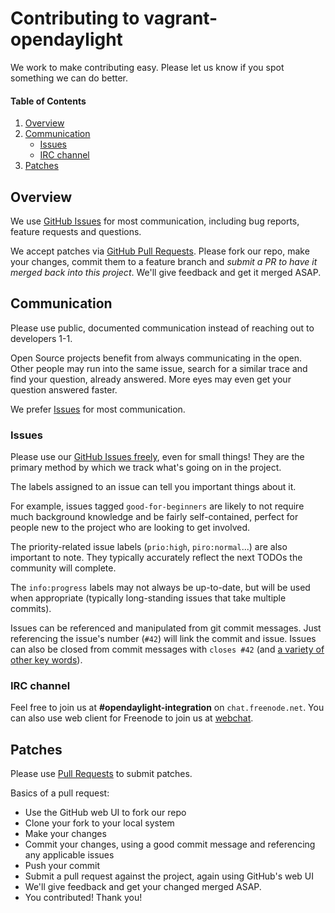 # Contributing to vagrant-opendaylight

We work to make contributing easy. Please let us know if you spot something we can do better.

#### Table of Contents 
1. [Overview](#overview)
1. [Communication](#communication)
    * [Issues](#issues)
    * [IRC channel](#irc-channel)
1. [Patches](#patches)

## Overview

We use [GitHub Issues](https://github.com/dfarrell07/vagrant-opendaylight/issues) for most communication, including bug reports, feature requests and questions.

We accept patches via [GitHub Pull Requests](https://github.com/dfarrell07/vagrant-opendaylight/pulls). Please fork our repo, make your changes, commit them to a feature branch and *submit a PR to have it merged back into this project*. We'll give feedback and get it merged ASAP.

## Communication

Please use public, documented communication instead of reaching out to developers 1-1.

Open Source projects benefit from always communicating in the open. Other people may run into the same issue, search for a similar trace and find your question, already answered. More eyes may even get your question answered faster.

We prefer [Issues](https://github.com/dfarrell07/vagrant-opendaylight/issues) for most communication.

### Issues

Please use our [GitHub Issues freely](https://github.com/dfarrell07/vagrant-opendaylight/issues), even for small things! They are the primary method by which we track what's going on in the project.

The labels assigned to an issue can tell you important things about it.

For example, issues tagged `good-for-beginners` are likely to not require much background knowledge and be fairly self-contained, perfect for people new to the project who are looking to get involved.

The priority-related issue labels (`prio:high`, `piro:normal`...) are also important to note. They typically accurately reflect the next TODOs the community will complete.

The `info:progress` labels may not always be up-to-date, but will be used when appropriate (typically long-standing issues that take multiple commits).

Issues can be referenced and manipulated from git commit messages. Just referencing the issue's number (`#42`) will link the commit and issue. Issues can also be closed from commit messages with `closes #42` (and [a variety of other key words](https://help.github.com/articles/closing-issues-via-commit-messages/)).

### IRC channel

Feel free to join us at **#opendaylight-integration** on `chat.freenode.net`. You can also use web client for Freenode to join us at [webchat](http://webchat.freenode.net/?channels=opendaylight-integration).

## Patches

Please use [Pull Requests](https://github.com/dfarrell07/vagrant-opendaylight/pulls) to submit patches.

Basics of a pull request:
* Use the GitHub web UI to fork our repo
* Clone your fork to your local system
* Make your changes
* Commit your changes, using a good commit message and referencing any applicable issues
* Push your commit
* Submit a pull request against the project, again using GitHub's web UI
* We'll give feedback and get your changed merged ASAP.
* You contributed! Thank you!
